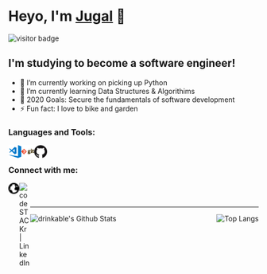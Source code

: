# Heyo, I'm [Jugal][website] 👋

<img src="https://visitor-badge.glitch.me/badge?page_id=drinkable.drinkable" alt="visitor badge"/>

## I'm studying to become a software engineer!
- 🔭 I’m currently working on picking up Python
- 🌱 I’m currently learning Data Structures & Algorithims
- 🥅 2020 Goals: Secure the fundamentals of software development
- ⚡ Fun fact: I love to bike and garden


### Languages and Tools:

<img align="left" alt="Visual Studio Code" width="26px" src="https://raw.githubusercontent.com/github/explore/80688e429a7d4ef2fca1e82350fe8e3517d3494d/topics/visual-studio-code/visual-studio-code.png" />
<img align="left" alt="Git" width="26px" src="https://raw.githubusercontent.com/github/explore/80688e429a7d4ef2fca1e82350fe8e3517d3494d/topics/git/git.png" />
<img align="left" alt="GitHub" width="26px" src="https://raw.githubusercontent.com/github/explore/78df643247d429f6cc873026c0622819ad797942/topics/github/github.png" />

<br />

### Connect with me:

[<img align="left" alt="codeSTACKr.com" width="22px" src="https://raw.githubusercontent.com/iconic/open-iconic/master/svg/globe.svg" />][website]
[<img align="left" alt="codeSTACKr | LinkedIn" width="22px" src="https://cdn.jsdelivr.net/npm/simple-icons@v3/icons/linkedin.svg" />][linkedin]

<br />
<br />

---

<img align="left" alt="drinkable's Github Stats" src="https://github-readme-stats.vercel.app/api?username=drinkable&count_private=true&show_icons=true&hide_border=true" />

<img align="right" alt="Top Langs" src="https://github-readme-stats.vercel.app/api/top-langs/?username=drinkable" />

[website]: https://jcodes.ml
[linkedin]: https://linkedin.com/in/jugal-amin
